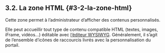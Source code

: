 ## 3.2\. La zone HTML {#3-2-la-zone-html}

Cette zone permet à l’administrateur d’afficher des contenus personnalisés.

Elle peut accueillir tout type de contenu compatible HTML (textes, images, iFrame, vidéos…) éditable avec [l’éditeur WYSIWYG](../4_lediteur_de_contenus_editoriaux/README.md). Généralement, il s’agit de l’ensemble d’icônes de raccourcis livrés avec la personnalisation du portail.